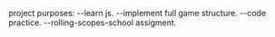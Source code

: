 project purposes:
--learn js.
--implement full game structure.
--code practice.
--rolling-scopes-school assigment.
